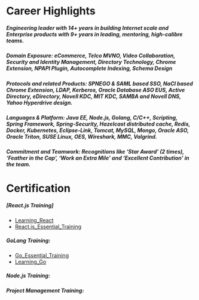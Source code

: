 # Career Highlights
##### Engineering leader with 14+ years in building Internet scale and Enterprise products with 9+ years in leading, mentoring, high-calibre teams.
##### Domain Exposure: eCommerce, Telco MVNO, Video Collaboration, Security and Identity Management, Directory Technology, Chrome Extension, NPAPI Plugin, Autocomplete Indexing, Schema Design
##### Protocols and related Products: SPNEGO & SAML based SSO, NaCl based Chrome Extension, LDAP, Kerberos, Oracle Database ASO EUS, Active Directory, eDirectory, Novell KDC, MIT KDC, SAMBA and Novell DNS, Yahoo Hyperdrive design.
##### Languages & Platform: Java EE, Node.js, Golang, C/C++, Scripting, Spring Framework, Spring-Security, Hazelcast distributed cache, Redis, Docker, Kubernetes, Eclipse-Link, Tomcat, MySQL, Mongo, Oracle ASO, Oracle Triton, SUSE Linux, OES, Wireshark, MMC, Valgrind.
##### Commitment and Teamwork: Recognitions like ‘Star Award’ (2 times), ‘Feather in the Cap’, ‘Work an Extra Mile’ and ‘Excellent Contribution’ in the team. 

# Certification
##### [React.js Training]
* [Learning_React](certificates/Certificate_Of_Completion_Learning_React.js.pdf)
* [React.js_Essential_Training](certificates/Certificate_Of_Completion_React.js_Essential_Training.pdf)

##### GoLang Training:
* [Go_Essential_Training](certificates/Certificate_Of_Completion_Go_Essential_Training.pdf)
* [Learning_Go](certificates/Certificate_Of_Completion_Learning_Go.pdf)
##### Node.js Training: 
##### Project Management Training: 
